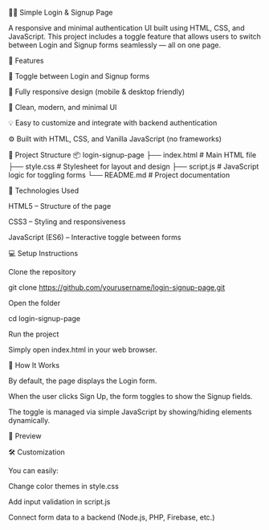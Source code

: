 🧑‍💻 Simple Login & Signup Page

A responsive and minimal authentication UI built using HTML, CSS, and JavaScript.
This project includes a toggle feature that allows users to switch between Login and Signup forms seamlessly — all on one page.

🚀 Features

🔁 Toggle between Login and Signup forms

📱 Fully responsive design (mobile & desktop friendly)

🎨 Clean, modern, and minimal UI

💡 Easy to customize and integrate with backend authentication

⚙️ Built with HTML, CSS, and Vanilla JavaScript (no frameworks)

📂 Project Structure
📦 login-signup-page
├── index.html      # Main HTML file
├── style.css       # Stylesheet for layout and design
├── script.js       # JavaScript logic for toggling forms
└── README.md       # Project documentation

🧱 Technologies Used

HTML5 – Structure of the page

CSS3 – Styling and responsiveness

JavaScript (ES6) – Interactive toggle between forms

💻 Setup Instructions

Clone the repository

git clone https://github.com/yourusername/login-signup-page.git


Open the folder

cd login-signup-page


Run the project

Simply open index.html in your web browser.

🧩 How It Works

By default, the page displays the Login form.

When the user clicks Sign Up, the form toggles to show the Signup fields.

The toggle is managed via simple JavaScript by showing/hiding elements dynamically.

🎨 Preview

🛠️ Customization

You can easily:

Change color themes in style.css

Add input validation in script.js

Connect form data to a backend (Node.js, PHP, Firebase, etc.)

